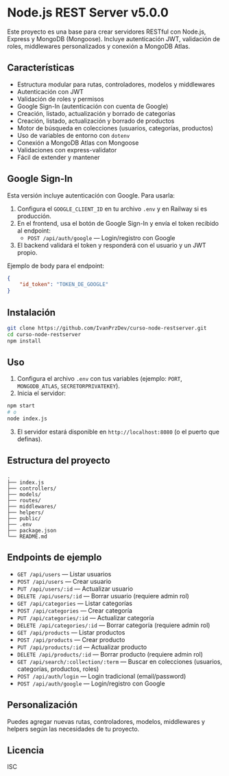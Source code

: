 


# Node.js REST Server v5.0.0

Este proyecto es una base para crear servidores RESTful con Node.js, Express y MongoDB (Mongoose). Incluye autenticación JWT, validación de roles, middlewares personalizados y conexión a MongoDB Atlas.




## Características

- Estructura modular para rutas, controladores, modelos y middlewares
- Autenticación con JWT
- Validación de roles y permisos
- Google Sign-In (autenticación con cuenta de Google)
- Creación, listado, actualización y borrado de categorías
- Creación, listado, actualización y borrado de productos
- Motor de búsqueda en colecciones (usuarios, categorías, productos)
- Uso de variables de entorno con `dotenv`
- Conexión a MongoDB Atlas con Mongoose
- Validaciones con express-validator
- Fácil de extender y mantener
## Google Sign-In

Esta versión incluye autenticación con Google. Para usarla:

1. Configura el `GOOGLE_CLIENT_ID` en tu archivo `.env` y en Railway si es producción.
2. En el frontend, usa el botón de Google Sign-In y envía el token recibido al endpoint:
	 - `POST /api/auth/google` — Login/registro con Google
3. El backend validará el token y responderá con el usuario y un JWT propio.

Ejemplo de body para el endpoint:
```json
{
	"id_token": "TOKEN_DE_GOOGLE"
}
```


## Instalación

```bash
git clone https://github.com/IvanPrzDev/curso-node-restserver.git
cd curso-node-restserver
npm install
```


## Uso

1. Configura el archivo `.env` con tus variables (ejemplo: `PORT`, `MONGODB_ATLAS`, `SECRETORPRIVATEKEY`).
2. Inicia el servidor:

```bash
npm start
# o
node index.js
```

3. El servidor estará disponible en `http://localhost:8080` (o el puerto que definas).


## Estructura del proyecto

```
.
├── index.js
├── controllers/
├── models/
├── routes/
├── middlewares/
├── helpers/
├── public/
├── .env
├── package.json
└── README.md
```




## Endpoints de ejemplo

- `GET /api/users` — Listar usuarios
- `POST /api/users` — Crear usuario
- `PUT /api/users/:id` — Actualizar usuario
- `DELETE /api/users/:id` — Borrar usuario (requiere admin rol)
- `GET /api/categories` — Listar categorías
- `POST /api/categories` — Crear categoría
- `PUT /api/categories/:id` — Actualizar categoría
- `DELETE /api/categories/:id` — Borrar categoría (requiere admin rol)
- `GET /api/products` — Listar productos
- `POST /api/products` — Crear producto
- `PUT /api/products/:id` — Actualizar producto
- `DELETE /api/products/:id` — Borrar producto (requiere admin rol)
- `GET /api/search/:collection/:term` — Buscar en colecciones (usuarios, categorías, productos, roles)
- `POST /api/auth/login` — Login tradicional (email/password)
- `POST /api/auth/google` — Login/registro con Google


## Personalización

Puedes agregar nuevas rutas, controladores, modelos, middlewares y helpers según las necesidades de tu proyecto.


## Licencia

ISC
